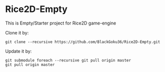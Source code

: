 # Rice2D-Empty

This is Empty/Starter project for Rice2D game-engine

Clone it by:

```
git clone --recursive https://github.com/BlackGoku36/Rice2D-Empty.git
```

Update it by:

```
git submodule foreach --recursive git pull origin master
git pull origin master
```
